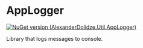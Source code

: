 # AppLogger
[![NuGet version (AlexanderDolidze.Util.AppLogger)](https://img.shields.io/nuget/v/AlexanderDolidze.Util.AppLogger.svg?style=flat-square)](https://www.nuget.org/packages/AlexanderDolidze.Util.AppLogger/)

Library that logs messages to console.
